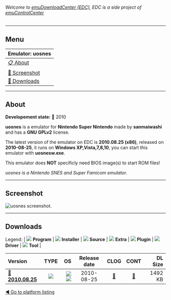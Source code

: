 ###### Welcome to [emuDownloadCenter (EDC)](https://github.com/PhoenixInteractiveNL/emuDownloadCenter/wiki/), EDC is a side project of [emuControlCenter](https://github.com/PhoenixInteractiveNL/emuControlCenter/wiki/)
***
## Menu
| **Emulator: uosnes** |
|:---------|
| [:clipboard: About](#about) |
| [:sunrise: Screenshot](#screenshot) |
| [:floppy_disk: Downloads](#downloads) |
***
## About
**Developement state:** :red_circle: 2010

**uosnes** is a emulator for **Nintendo Super Nintendo** made by **sanmaiwashi** and has a **GNU GPLv2** license.

The latest version of the emulator on EDC is **2010.08.25 (x86)**, released on **2010-08-25**, it runs on **Windows XP,Vista,7,8,10**, you can start this emulator with **uosnesw.exe**.

This emulator does **NOT** specificly need BIOS image(s) to start ROM files!

_uosnes is a Nintendo SNES and Super Famicom emulator._
***
## Screenshot
![](https://raw.githubusercontent.com/PhoenixInteractiveNL/emuDownloadCenter/master/hooks/uosnes/emulator_screen_01.jpg "uosnes screenshot.")
***
## Downloads
Legend: | 
![](https://raw.githubusercontent.com/wiki/PhoenixInteractiveNL/emuDownloadCenter/images_misc/icon_program_24.png) **Program** | 
![](https://raw.githubusercontent.com/wiki/PhoenixInteractiveNL/emuDownloadCenter/images_misc/icon_installer_24.png) **Installer** | 
![](https://raw.githubusercontent.com/wiki/PhoenixInteractiveNL/emuDownloadCenter/images_misc/icon_source_code_24.png) **Source** | 
![](https://raw.githubusercontent.com/wiki/PhoenixInteractiveNL/emuDownloadCenter/images_misc/icon_extra_24.png) **Extra** | 
![](https://raw.githubusercontent.com/wiki/PhoenixInteractiveNL/emuDownloadCenter/images_misc/icon_plugin_24.png) **Plugin** | 
![](https://raw.githubusercontent.com/wiki/PhoenixInteractiveNL/emuDownloadCenter/images_misc/icon_driver_24.png) **Driver** | 
![](https://raw.githubusercontent.com/wiki/PhoenixInteractiveNL/emuDownloadCenter/images_misc/icon_tool_24.png) **Tool** | 
 
| Version | TYPE | OS | Release date | CLOG | CONT | DL Size |
|:--------|:----:|---:|:------------:|:----:|:----:|--------:|
| [:floppy_disk: **2010.08.25**](https://github.com/PhoenixInteractiveNL/edc-repo0005/raw/master/uosnes/2010.08.25.7z) | ![](https://raw.githubusercontent.com/wiki/PhoenixInteractiveNL/emuDownloadCenter/images_misc/icon_program_24.png) | ![](https://raw.githubusercontent.com/wiki/PhoenixInteractiveNL/emuDownloadCenter/images_misc/logo_windows_24.png)![](https://raw.githubusercontent.com/wiki/PhoenixInteractiveNL/emuDownloadCenter/images_misc/icon_32-bit_24.png) | 2010-08-25 | [:page_facing_up:](https://github.com/PhoenixInteractiveNL/edc-repo0005/blob/master/uosnes/2010.08.25_changelog.txt) | [:mag_right:](https://github.com/PhoenixInteractiveNL/edc-repo0005/blob/master/uosnes/2010.08.25_contents.txt) | 1492 KB |

[:arrow_backward: Go to platform listing](https://github.com/PhoenixInteractiveNL/emuDownloadCenter/wiki/EDC-Platform-List)
